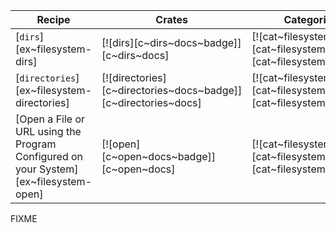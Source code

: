 | Recipe | Crates | Categories |
|--------|--------|------------|
| [`dirs`][ex~filesystem-dirs] | [![dirs][c~dirs~docs~badge]][c~dirs~docs] | [![cat~filesystem][cat~filesystem~badge]][cat~filesystem] |
| [`directories`][ex~filesystem-directories] | [![directories][c~directories~docs~badge]][c~directories~docs] | [![cat~filesystem][cat~filesystem~badge]][cat~filesystem] |
| [Open a File or URL using the Program Configured on your System][ex~filesystem-open] | [![open][c~open~docs~badge]][c~open~docs] | [![cat~filesystem][cat~filesystem~badge]][cat~filesystem] |

<div class="hidden">
FIXME
</div>
